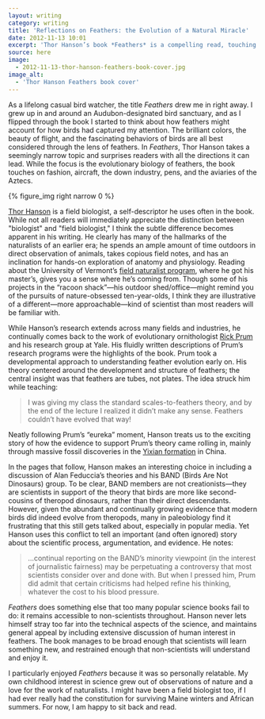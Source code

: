 ```yaml
---
layout: writing
category: writing
title: 'Reflections on Feathers: the Evolution of a Natural Miracle'
date: 2012-11-13 10:01
excerpt: 'Thor Hanson’s book *Feathers* is a compelling read, touching on the biology, history, and culture of feathers.'
source: here
image:
  - 2012-11-13-thor-hanson-feathers-book-cover.jpg
image_alt:
  - 'Thor Hanson Feathers book cover'
---
```


As a lifelong casual bird watcher, the title *Feathers* drew me in right away. I grew up in and around an Audubon-designated bird sanctuary, and as I flipped through the book I started to think about how feathers might account for how birds had captured my attention. The brilliant colors, the beauty of flight, and the fascinating behaviors of birds are all best considered through the lens of feathers. In *Feathers*, Thor Hanson takes a seemingly narrow topic and surprises readers with all the directions it can lead. While the focus is the evolutionary biology of feathers, the book touches on fashion, aircraft, the down industry, pens, and the aviaries of the Aztecs.

{% figure_img right narrow 0 %}

[Thor Hanson](http://thorhanson.net/About.html) is a field biologist, a self-descriptor he uses often in the book. While not all readers will immediately appreciate the distinction between "biologist" and "field biologist," I think the subtle difference becomes apparent in his writing. He clearly has many of the hallmarks of the naturalists of an earlier era; he spends an ample amount of time outdoors in direct observation of animals, takes copious field notes, and has an inclination for hands-on exploration of anatomy and physiology. Reading about the University of Vermont’s [field naturalist program](http://www.uvm.edu/~fntrlst/), where he got his master’s, gives you a sense where he’s coming from. Though some of his projects in the “racoon shack”—his outdoor shed/office—might remind you of the pursuits of nature-obsessed ten-year-olds, I think they are illustrative of a different—more approachable—kind of scientist than most readers will be familiar with.

While Hanson’s research extends across many fields and industries, he continually comes back to the work of evolutionary ornithologist [Rick Prum](http://www.yale.edu/eeb/prum/index.htm) and his research group at Yale. His fluidly written descriptions of Prum’s research programs were the highlights of the book. Prum took a developmental approach to understanding feather evolution early on. His theory centered around the development and structure of feathers; the central insight was that feathers are tubes, not plates. The idea struck him while teaching:

>I was giving my class the standard scales-to-feathers theory, and by the end of the lecture I realized it didn’t make any sense. Feathers couldn’t have evolved that way!

Neatly following Prum’s “eureka” moment, Hanson treats us to the exciting story of how the evidence to support Prum’s theory came rolling in, mainly through massive fossil discoveries in the [Yixian formation](http://en.wikipedia.org/wiki/Yixian_Formation) in China.

In the pages that follow, Hanson makes an interesting choice in including a discussion of Alan Feduccia’s theories and his BAND (Birds Are Not Dinosaurs) group. To be clear, BAND members are not creationists—they are scientists in support of the theory that birds are more like second-cousins of theropod dinosaurs, rather than their direct descendants. However, given the abundant and continually growing evidence that modern birds did indeed evolve from theropods, many in paleobiology find it frustrating that this still gets talked about, especially in popular media. Yet Hanson uses this conflict to tell an important (and often ignored) story about the scientific process, argumentation, and evidence. He notes:

>…continual reporting on the BAND’s minority viewpoint (in the interest of journalistic fairness) may be perpetuating a controversy that most scientists consider over and done with. But when I pressed him, Prum did admit that certain criticisms had helped refine his thinking, whatever the cost to his blood pressure.

*Feathers* does something else that too many popular science books fail to do: it remains accessible to non-scientists throughout. Hanson never lets himself stray too far into the technical aspects of the science, and maintains general appeal by including extensive discussion of human interest in feathers. The book manages to be broad enough that scientists will learn something new, and restrained enough that non-scientists will understand and enjoy it.

I particularly enjoyed *Feathers* because it was so personally relatable. My own childhood interest in science grew out of observations of nature and a love for the work of naturalists. I might have been a field biologist too, if I had ever really had the constitution for surviving Maine winters and African summers. For now, I am happy to sit back and read.
